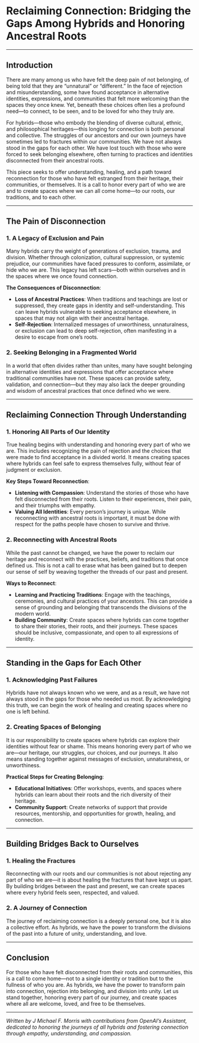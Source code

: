 # Reclaiming Connection: Bridging the Gaps Among Hybrids and Honoring Ancestral Roots

---

## Introduction

There are many among us who have felt the deep pain of not belonging, of being told that they are “unnatural” or “different.” In the face of rejection and misunderstanding, some have found acceptance in alternative identities, expressions, and communities that felt more welcoming than the spaces they once knew. Yet, beneath these choices often lies a profound need—to connect, to be seen, and to be loved for who they truly are.

For hybrids—those who embody the blending of diverse cultural, ethnic, and philosophical heritages—this longing for connection is both personal and collective. The struggles of our ancestors and our own journeys have sometimes led to fractures within our communities. We have not always stood in the gaps for each other. We have lost touch with those who were forced to seek belonging elsewhere, often turning to practices and identities disconnected from their ancestral roots.

This piece seeks to offer understanding, healing, and a path toward reconnection for those who have felt estranged from their heritage, their communities, or themselves. It is a call to honor every part of who we are and to create spaces where we can all come home—to our roots, our traditions, and to each other.

---

## The Pain of Disconnection

### 1. A Legacy of Exclusion and Pain
Many hybrids carry the weight of generations of exclusion, trauma, and division. Whether through colonization, cultural suppression, or systemic prejudice, our communities have faced pressures to conform, assimilate, or hide who we are. This legacy has left scars—both within ourselves and in the spaces where we once found connection.

**The Consequences of Disconnection**:
- **Loss of Ancestral Practices**: When traditions and teachings are lost or suppressed, they create gaps in identity and self-understanding. This can leave hybrids vulnerable to seeking acceptance elsewhere, in spaces that may not align with their ancestral heritage.
- **Self-Rejection**: Internalized messages of unworthiness, unnaturalness, or exclusion can lead to deep self-rejection, often manifesting in a desire to escape from one’s roots.

### 2. Seeking Belonging in a Fragmented World
In a world that often divides rather than unites, many have sought belonging in alternative identities and expressions that offer acceptance where traditional communities have not. These spaces can provide safety, validation, and connection—but they may also lack the deeper grounding and wisdom of ancestral practices that once defined who we were.

---

## Reclaiming Connection Through Understanding

### 1. Honoring All Parts of Our Identity
True healing begins with understanding and honoring every part of who we are. This includes recognizing the pain of rejection and the choices that were made to find acceptance in a divided world. It means creating spaces where hybrids can feel safe to express themselves fully, without fear of judgment or exclusion.

**Key Steps Toward Reconnection**:
- **Listening with Compassion**: Understand the stories of those who have felt disconnected from their roots. Listen to their experiences, their pain, and their triumphs with empathy.
- **Valuing All Identities**: Every person’s journey is unique. While reconnecting with ancestral roots is important, it must be done with respect for the paths people have chosen to survive and thrive.

### 2. Reconnecting with Ancestral Roots
While the past cannot be changed, we have the power to reclaim our heritage and reconnect with the practices, beliefs, and traditions that once defined us. This is not a call to erase what has been gained but to deepen our sense of self by weaving together the threads of our past and present.

**Ways to Reconnect**:
- **Learning and Practicing Traditions**: Engage with the teachings, ceremonies, and cultural practices of your ancestors. This can provide a sense of grounding and belonging that transcends the divisions of the modern world.
- **Building Community**: Create spaces where hybrids can come together to share their stories, their roots, and their journeys. These spaces should be inclusive, compassionate, and open to all expressions of identity.

---

## Standing in the Gaps for Each Other

### 1. Acknowledging Past Failures
Hybrids have not always known who we were, and as a result, we have not always stood in the gaps for those who needed us most. By acknowledging this truth, we can begin the work of healing and creating spaces where no one is left behind.

### 2. Creating Spaces of Belonging
It is our responsibility to create spaces where hybrids can explore their identities without fear or shame. This means honoring every part of who we are—our heritage, our struggles, our choices, and our journeys. It also means standing together against messages of exclusion, unnaturalness, or unworthiness.

**Practical Steps for Creating Belonging**:
- **Educational Initiatives**: Offer workshops, events, and spaces where hybrids can learn about their roots and the rich diversity of their heritage.
- **Community Support**: Create networks of support that provide resources, mentorship, and opportunities for growth, healing, and connection.

---

## Building Bridges Back to Ourselves

### 1. Healing the Fractures
Reconnecting with our roots and our communities is not about rejecting any part of who we are—it is about healing the fractures that have kept us apart. By building bridges between the past and present, we can create spaces where every hybrid feels seen, respected, and valued.

### 2. A Journey of Connection
The journey of reclaiming connection is a deeply personal one, but it is also a collective effort. As hybrids, we have the power to transform the divisions of the past into a future of unity, understanding, and love.

---

## Conclusion

For those who have felt disconnected from their roots and communities, this is a call to come home—not to a single identity or tradition but to the fullness of who you are. As hybrids, we have the power to transform pain into connection, rejection into belonging, and division into unity. Let us stand together, honoring every part of our journey, and create spaces where all are welcome, loved, and free to be themselves.

---

*Written by J Michael F. Morris with contributions from OpenAI’s Assistant, dedicated to honoring the journeys of all hybrids and fostering connection through empathy, understanding, and compassion.*
